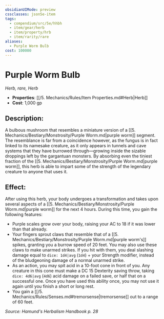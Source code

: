 ```yaml
---
obsidianUIMode: preview
cssclasses: json5e-item
tags:
  - compendium/src/5e/hhbh
  - item/gear/herb
  - item/property/hrb
  - item/rarity/rare
aliases:
  - Purple Worm Bulb
cost: 100000
---
```

# Purple Worm Bulb
*Herb, rare, Herb*  

- **Properties**: [[/5. Mechanics/Rules/Item Properties.md#Herb\|Herb]]
- **Cost**: 1,000 gp

## Description:

A bulbous mushroom that resembles a miniature version of a [[5. Mechanics/Bestiary/Monstrosity/Purple Worm.md\|purple worm]] segment. The resemblance is far from a coincidence however, as the fungus is in fact linked to its namesake creature, as it only appears in tunnels and cave systems that they have burrowed through—growing inside the sizable droppings left by the gargantuan monsters. By absorbing even the tiniest fraction of the [[5. Mechanics/Bestiary/Monstrosity/Purple Worm.md\|purple worm]], this herb is able to impart some of the strength of the legendary creature to anyone that uses it.

## Effect:

After using this herb, your body undergoes a transformation and takes upon several aspects of a [[5. Mechanics/Bestiary/Monstrosity/Purple Worm.md\|purple worm]] for the next 4 hours. During this time, you gain the following features:

- Purple scales grow over your body, raising your AC to 18 if it was lower than that already.  
- Your fingers sprout claws that resemble that of a [[5. Mechanics/Bestiary/Monstrosity/Purple Worm.md\|purple worm's]] spikes, granting you a burrow speed of 20 feet. You may also use these claws to make unarmed strikes. If you hit with them, you deal slashing damage equal to `dice: 1d4|avg` (`1d4`) + your Strength modifier, instead of the bludgeoning damage of a normal unarmed strike.  
- As an action, you may spit acid in a 10-foot cone in front of you. Any creature in this cone must make a DC 15 Dexterity saving throw, taking `dice: 4d6|avg` (`4d6`) acid damage on a failed save, or half that on a successful one. Once you have used this ability once, you may not use it again until you finish a short or long rest.  
- You gain a [[/5. Mechanics/Rules/Senses.md#tremorsense\|tremorsense]] out to a range of 60 feet.  

*Source: Hamund's Herbalism Handbook p. 28*
